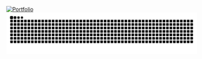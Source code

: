 [![Portfolio](https://img.shields.io/badge/Visit%20Portfolio-%23FF0080%20to%20%237928CA?style=for-the-badge&logo=vercel&logoColor=white)](https://portfolio-rust-seven-vo7824yfl0.vercel.app/)
![GitHub Snake Animation](https://raw.githubusercontent.com/AKASH-DEV-23/AKASH-DEV-23/output/github-contribution-snake-dark.svg)
